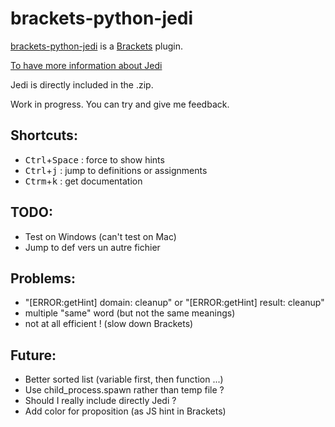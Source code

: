 brackets-python-jedi
========================

[brackets-python-jedi](https://github.com/bnogaret/brackets-python-jedi) is a [Brackets](http://brackets.io/) plugin.


[To have more information about Jedi](http://jedi.jedidjah.ch/en/latest/)

Jedi is directly included in the .zip.

Work in progress. You can try and give me feedback.


## Shortcuts:
* <kbd>Ctrl</kbd>+<kbd>Space</kbd> : force to show hints
* <kbd>Ctrl</kbd>+<kbd>j</kbd> : jump to definitions or assignments
* <kbd>Ctrm</kbd>+<kbd>k</kbd> : get documentation


## TODO:
* Test on Windows (can't test on Mac)
* Jump to def vers un autre fichier


## Problems:
* "[ERROR:getHint] domain:  cleanup" or "[ERROR:getHint] result:  cleanup"
* multiple "same" word (but not the same meanings)
* not at all efficient ! (slow down Brackets)


## Future:
* Better sorted list (variable first, then function ...)
* Use child_process.spawn rather than temp file ?
* Should I really include directly Jedi ?
* Add color for proposition (as JS hint in Brackets)